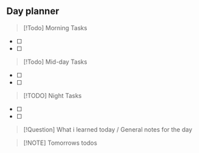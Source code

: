 ## Day planner


> [!Todo] Morning Tasks

- [ ] 
- [ ] 

> [!Todo] Mid-day Tasks

- [ ] 
- [ ] 

> [!TODO] Night Tasks

- [ ] 
- [ ] 


> [!Question] What i learned today / General notes for the day
> 


> [!NOTE] Tomorrows todos

